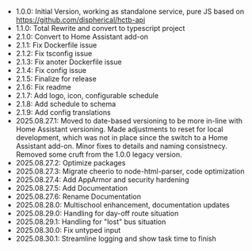 * 1.0.0: Initial Version, working as standalone service, pure JS based on https://github.com/dispherical/hctb-api
* 1.1.0: Total Rewrite and convert to typescript project
* 2.1.0: Convert to Home Assistant add-on
* 2.1.1: Fix Dockerfile issue
* 2.1.2: Fix tsconfig issue
* 2.1.3: Fix anoter Dockerfile issue
* 2.1.4: Fix config issue
* 2.1.5: Finalize for release
* 2.1.6: Fix readme
* 2.1.7: Add logo, icon, configurable schedule
* 2.1.8: Add schedule to schema
* 2.1.9: Add config translations
* 2025.08.27.1: Moved to date-based versioning to be more in-line with Home Assistant versioning. Made adjustments to reset for local development, which was not in place since the switch to a Home Assistant add-on. Minor fixes to details and naming consistnecy. Removed some cruft from the 1.0.0 legacy version. 
* 2025.08.27.2: Optimize packages
* 2025.08.27.3: Migrate cheerio to node-html-parser, code optimization
* 2025.08.27.4: Add AppArmor and security hardening
* 2025.08.27.5: Add Documentation
* 2025.08.27.6: Rename Documentation
* 2025.08.28.0: Multischool enhancement, documentation updates
* 2025.08.29.0: Handling for day-off route situation
* 2025.08.29.1: Handling for "lost" bus situation
* 2025.08.30.0: Fix untyped input
* 2025.08.30.1: Streamline logging and show task time to finish
